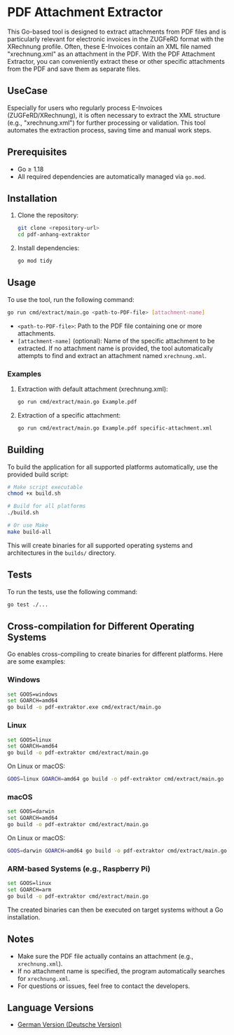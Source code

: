 # PDF Attachment Extractor

This Go-based tool is designed to extract attachments from PDF files and is particularly relevant for electronic invoices in the ZUGFeRD format with the XRechnung profile. Often, these E-Invoices contain an XML file named "xrechnung.xml" as an attachment in the PDF. With the PDF Attachment Extractor, you can conveniently extract these or other specific attachments from the PDF and save them as separate files.

## UseCase

Especially for users who regularly process E-Invoices (ZUGFeRD/XRechnung), it is often necessary to extract the XML structure (e.g., "xrechnung.xml") for further processing or validation. This tool automates the extraction process, saving time and manual work steps.

## Prerequisites

- Go ≥ 1.18
- All required dependencies are automatically managed via `go.mod`.

## Installation

1. Clone the repository:

   ```bash
   git clone <repository-url>
   cd pdf-anhang-extraktor
   ```

2. Install dependencies:

   ```bash
   go mod tidy
   ```

## Usage

To use the tool, run the following command:

```bash
go run cmd/extract/main.go <path-to-PDF-file> [attachment-name]
```

- `<path-to-PDF-file>`: Path to the PDF file containing one or more attachments.
- `[attachment-name]` (optional): Name of the specific attachment to be extracted.
  If no attachment name is provided, the tool automatically attempts to find and extract an attachment named `xrechnung.xml`.

### Examples

1. Extraction with default attachment (xrechnung.xml):

   ```bash
   go run cmd/extract/main.go Example.pdf
   ```

2. Extraction of a specific attachment:

   ```bash
   go run cmd/extract/main.go Example.pdf specific-attachment.xml
   ```

## Building

To build the application for all supported platforms automatically, use the provided build script:

```bash
# Make script executable
chmod +x build.sh

# Build for all platforms
./build.sh

# Or use Make
make build-all
```

This will create binaries for all supported operating systems and architectures in the `builds/` directory.

## Tests

To run the tests, use the following command:

```bash
go test ./...
```

## Cross-compilation for Different Operating Systems

Go enables cross-compiling to create binaries for different platforms. Here are some examples:

### Windows

```bash
set GOOS=windows
set GOARCH=amd64
go build -o pdf-extraktor.exe cmd/extract/main.go
```

### Linux

```bash
set GOOS=linux
set GOARCH=amd64
go build -o pdf-extraktor cmd/extract/main.go
```

On Linux or macOS:

```bash
GOOS=linux GOARCH=amd64 go build -o pdf-extraktor cmd/extract/main.go
```

### macOS

```bash
set GOOS=darwin
set GOARCH=amd64
go build -o pdf-extraktor cmd/extract/main.go
```

On Linux or macOS:

```bash
GOOS=darwin GOARCH=amd64 go build -o pdf-extraktor cmd/extract/main.go
```

### ARM-based Systems (e.g., Raspberry Pi)

```bash
set GOOS=linux
set GOARCH=arm
go build -o pdf-extraktor cmd/extract/main.go
```

The created binaries can then be executed on target systems without a Go installation.

## Notes

- Make sure the PDF file actually contains an attachment (e.g., `xrechnung.xml`).
- If no attachment name is specified, the program automatically searches for `xrechnung.xml`.
- For questions or issues, feel free to contact the developers.

## Language Versions

- [German Version (Deutsche Version)](README_DE.md)

